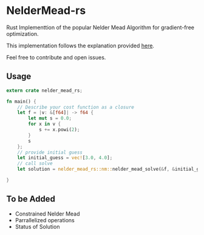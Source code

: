 # NelderMead-rs

Rust Implementtion of the popular Nelder Mead Algorithm for gradient-free optimization.

This implementation follows the explanation provided [here](https://codesachin.wordpress.com/2016/01/16/nelder-mead-optimization/).

Feel free to contribute and open issues.

## Usage

```rust
extern crate nelder_mead_rs;

fn main() {
    // Describe your cost function as a closure
    let f = |v: &[f64]| -> f64 {
        let mut s = 0.0;
        for x in v {
            s += x.powi(2);
        }
        s
    };
    // provide initial guess
    let initial_guess = vec![3.0, 4.0];
    // call solve
    let solution = nelder_mead_rs::nm::nelder_mead_solve(&f, &initial_guess);

}
```

## To be Added
- Constrained Nelder Mead
- Parrallelized operations
- Status of Solution
